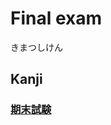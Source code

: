 # Final exam
きまつしけん

## Kanji
### [期](../Kanji/kanji-dict/期.md)[末](../Kanji/kanji-dict/末.md)[試](../Kanji/kanji-dict/試.md)[験](../Kanji/kanji-dict/験.md)